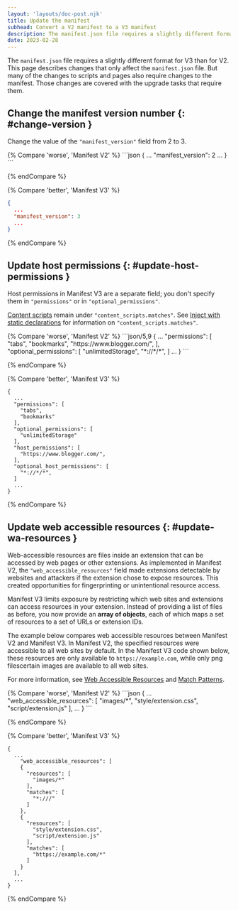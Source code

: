```yaml
---
layout: 'layouts/doc-post.njk'
title: Update the manifest
subhead: Convert a V2 manifest to a V3 manifest
description: The manifest.json file requires a slightly different format for V3 than for V2.
date: 2023-02-28
---
```


The `manifest.json` file requires a slightly different format for V3 than for V2. This page describes changes that only affect the `manifest.json` file. But many of the changes to scripts and pages also require changes to the manifest. Those changes are covered with the upgrade tasks that require them.

## Change the manifest version number {: #change-version }

Change the value of the `"manifest_version"` field from 2 to 3.

<div class="switcher">
{% Compare 'worse', 'Manifest V2' %}
```json
{
  ...
  "manifest_version": 2
  ...
}
```

{% endCompare %}

{% Compare 'better', 'Manifest V3' %}
```json
{
  ...
  "manifest_version": 3
  ...
}
```

{% endCompare %}
</div>

## Update host permissions {: #update-host-permissions }

Host permissions in Manifest V3 are a separate field; you don't specify them in `"permissions"` or in `"optional_permissions"`. 

[Content scripts](/docs/extensions/mv3/content_scripts/#static-declarative) remain under `"content_scripts.matches"`. See [Inject with static declarations](/docs/extensions/mv3/content_scripts/#static-declarative) for information on `"content_scripts.matches"`.

<div class="switcher">
{% Compare 'worse', 'Manifest V2' %}
```json/5,9
{
  ...
  "permissions": [
    "tabs",
    "bookmarks",
    "https://www.blogger.com/",
  ],
  "optional_permissions": [
    "unlimitedStorage",
    "*://*/*",
  ]
  ...
}
```

{% endCompare %}

{% Compare 'better', 'Manifest V3' %}
```json/9-14
{
  ...
  "permissions": [
    "tabs",
    "bookmarks"
  ],
  "optional_permissions": [
    "unlimitedStorage"
  ],
  "host_permissions": [
    "https://www.blogger.com/",
  ],
  "optional_host_permissions": [
    "*://*/*",
  ]
  ...
}
```

{% endCompare %}
</div>

## Update web accessible resources {: #update-wa-resources }

Web-accessible resources are files inside an extension that can be accessed by web pages or other extensions. As implemented in Manifest V2, the `"web_accessible_resources"` field made extensions detectable by websites and attackers if the extension chose to expose resources. This created opportunities for fingerprinting or unintentional resource access. 

Manifest V3 limits exposure by restricting which web sites and extensions can access resources in your extension. Instead of providing a list of files as before, you now provide an **array of objects**, each of which maps a set of resources to a set of URLs or extension IDs.

The example below compares web accessible resources between Manifest V2 and Manifest V3. In Manifest V2, the specified resources were accessible to all web sites by default. In the Manifest V3 code shown below, these resources are only available to `https://example.com`, while only png filescertain images are available to all web sites.

For more information, see [Web Accessible Resources](/docs/extensions/mv3/manifest/web_accessible_resources/) and [Match Patterns](/docs/extensions/mv3/match_patterns/).

<div class="switcher">
{% Compare 'worse', 'Manifest V2' %}
```json
{
  ...
  "web_accessible_resources": [
    "images/*",
    "style/extension.css",
    "script/extension.js"
  ],
  ...
}
```

{% endCompare %}

{% Compare 'better', 'Manifest V3' %}
```json/4-7
{
  ...
    "web_accessible_resources": [
    {
      "resources": [
        "images/*"
      ],
      "matches": [
        "*:///"
      ]
    },
    {
      "resources": [
        "style/extension.css",
        "script/extension.js"
      ],
      "matches": [
        "https://example.com/*"
      ]
    }
  ],
  ...
}
```

{% endCompare %}
</div>
